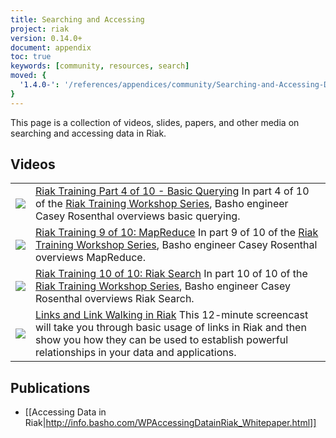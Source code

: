 ```yaml
---
title: Searching and Accessing
project: riak
version: 0.14.0+
document: appendix
toc: true
keywords: [community, resources, search]
moved: {
  '1.4.0-': '/references/appendices/community/Searching-and-Accessing-Data'
}
---
```


This page is a collection of videos, slides, papers, and other media on searching and accessing data in Riak.

## Videos

<table class="vid_table">
	<tr>
	    <td class="vid_td">
	    	<a href="http://player.vimeo.com/video/43437548" target="_blank" title="Riak Training Part 4 of 10 - Basic Querying"><img class="vid_img"src="http://b.vimeocdn.com/ts/322/982/322982683_200.jpg"/>
			</a>
		</td>
	    <td class="vid_td">
	    	<a href="http://player.vimeo.com/video/43437548" target="_blank" title="Riak Training Part 4 of 10 - Basic Querying">Riak Training Part 4 of 10 - Basic Querying</a>
			In part 4 of 10 of the <a href="http://player.vimeo.com/video/43433336" target="_blank">Riak Training Workshop Series</a>, Basho engineer Casey Rosenthal overviews basic querying.
		</td>	    
	</tr>
	<tr>
	    <td class="vid_td">
	    <a href="http://player.vimeo.com/video/43477777" target="_blank" title="Riak Training 9 of 10: MapReduce">
		   <img class="vid_img"src="http://b.vimeocdn.com/ts/301/867/301867837_200.jpg"/>
		 </a></td>
	    <td class="vid_td"><a href="http://player.vimeo.com/video/43477777" target="_blank" title="Riak Training 9 of 10: MapReduce">Riak Training 9 of 10: MapReduce</a>
	In part 9 of 10 of the <a href="http://player.vimeo.com/video/43433336" target="_blank">Riak Training Workshop Series</a>, Basho engineer Casey Rosenthal overviews MapReduce.
		</td>	    
		</tr>
		<tr>
	        <td class="vid_td"><a href="http://player.vimeo.com/video/43478183" target="_blank" title="Riak Training 10 of 10: Riak Search">
			   <img class="vid_img"src="http://b.vimeocdn.com/ts/301/874/301874317_200.jpg"/>
			 </a></td>
	        <td class="vid_td"><a href="http://player.vimeo.com/video/43478183" target="_blank" title="Riak Training 10 of 10: Riak Search">Riak Training 10 of 10: Riak Search</a>
	In part 10 of 10 of the <a href="http://player.vimeo.com/video/43433336" target="_blank">Riak Training Workshop Series</a>, Basho engineer Casey Rosenthal overviews Riak Search.
			</td>	    
		</tr>
		<tr>
		        <td class="vid_td"><a href="http://player.vimeo.com/video/14563219" target="_blank" title="Links and Link Walking in Riak">
				   <img class="vid_img"src="http://b.vimeocdn.com/ts/857/109/85710966_200.jpg"/>
				 </a></td>
		    <td class="vid_td"><a href="http://player.vimeo.com/video/14563219" target="_blank" title="Links and Link Walking in Riak">Links and Link Walking in Riak</a>  
		This 12-minute screencast will take you through basic usage of links in Riak and then show you how they can be used to establish powerful relationships in your data and applications. 
			</td>	    
		</tr>
</table>

## Publications

* [[Accessing Data in Riak|http://info.basho.com/WPAccessingDatainRiak_Whitepaper.html]]
